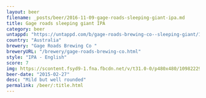 ```yaml
---
layout: beer
filename: _posts/beer/2016-11-09-gage-roads-sleeping-giant-ipa.md
title: Gage roads sleeping giant IPA
category: beer
untappd: "https://untappd.com/b/gage-roads-brewing-co--sleeping-giant/15049"
country: "Australia"
brewery: "Gage Roads Brewing Co "
breweryURL: "/brewery/gage-roads-brewing-co.html"
style: "IPA - English"
score: 7
img: https://scontent.fsyd9-1.fna.fbcdn.net/v/t31.0-0/p480x480/10982229_10153118667448745_2676066066178360898_o.jpg?_nc_cat=108&_nc_sid=e007fa&_nc_ohc=rq2lKtJQnEUAX9y0kD1&_nc_ht=scontent.fsyd9-1.fna&_nc_tp=6&oh=50bb14889bb89dca8145236af3a2441d&oe=5F47E4A6
beer-date: "2015-02-27"
desc: "Mild but well rounded"
permalink: /beer/:title.html
---
```

